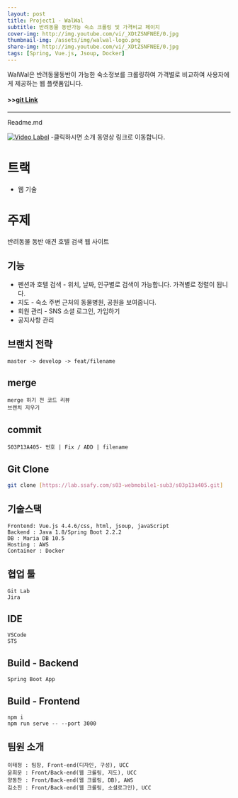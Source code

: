 ```yaml
---
layout: post
title: Project1 - WalWal
subtitle: 반려동물 동반가능 숙소 크롤링 및 가격비교 페이지 
cover-img: http://img.youtube.com/vi/_XDtZSNFNEE/0.jpg
thumbnail-img: /assets/img/walwal-logo.png
share-img: http://img.youtube.com/vi/_XDtZSNFNEE/0.jpg
tags: [Spring, Vue.js, Jsoup, Docker]
---
```


WalWal은 반려동물동반이 가능한 숙소정보를 크롤링하여 가격별로 비교하여 사용자에게 제공하는 웹 플랫폼입니다.  

#### >>[git Link](https://github.com/YoonHeeMoon/walwalProject)

---
Readme.md  

[![Video Label](http://img.youtube.com/vi/_XDtZSNFNEE/0.jpg)](https://youtu.be/_XDtZSNFNEE?t=58)
-클릭하시면 소개 동영상 링크로 이동합니다.

# 트랙 
- 웹 기술

# 주제
반려동물 동반 애견 호텔 검색 웹 사이트

## 기능

- 펜션과 호텔 검색 - 위치, 날짜, 인구별로 검색이 가능합니다. 가격별로 정렬이 됩니다.
- 지도 - 숙소 주변 근처의 동물병원, 공원을 보여줍니다.
- 회원 관리 -  SNS 소셜 로그인, 가입하기
- 공지사항 관리

## 브랜치 전략
```
master -> develop -> feat/filename
```

## merge
```
merge 하기 전 코드 리뷰
브랜치 지우기
```

## commit
```
S03P13A405- 번호 | Fix / ADD | filename
```

## Git Clone

```bash
git clone [https://lab.ssafy.com/s03-webmobile1-sub3/s03p13a405.git]
```

## 기술스택

```
Frontend: Vue.js 4.4.6/css, html, jsoup, javaScript
Backend : Java 1.8/Spring Boot 2.2.2
DB : Maria DB 10.5
Hosting : AWS
Container : Docker
```

## 협업 툴
```
Git Lab
Jira
```

## IDE
```
VSCode
STS
```

## Build - Backend
```
Spring Boot App
```
## Build - Frontend
```
npm i
npm run serve -- --port 3000
```

## 팀원 소개
```
이태정 : 팀장, Front-end(디자인, 구성), UCC
윤희문 : Front/Back-end(웹 크롤링, 지도), UCC
양동찬 : Front/Back-end(웹 크롤링, DB), AWS
김소진 : Front/Back-end(웹 크롤링, 소셜로그인), UCC
```

